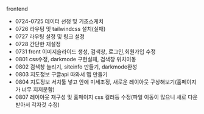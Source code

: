 frontend
  + 0724-0725 데이터 선정 및 기초스케치
  + 0726 라우팅 및 tailwindcss 설치(실패)
  + 0727 라우팅 설정 및 링크 설정
  + 0728 간단한 재설정
  + 0731 front 이미지슬라이드 생성, 검색창, 로그인,회원가입 수정
  + 0801 css수정, darkmode 구현실패, 검색창 위치이동
  + 0802 검색창 늘리기, siteinfo 만들기, darkmode완성
  + 0803 지도정보 구글api 따와서 맵 만들기
  + 0804 지도정보 서치툴 넣고 안에 미세조정, 새로운 레이아웃 구상해보기(홈페이지가 너무 지저분함)
  + 0807 레이아웃 재구성 및 홈페이지 css 컬러등 수정(파일 이동이 많으니 새로 다운 받아서 각자것 수정)
